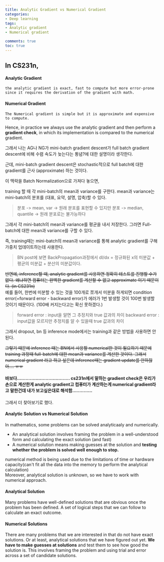 ```yaml
---
title: Analytic Gradient vs Numerical Gradient
categories:
- Deep learning
tags:
- Analytic gradient
- Numerical gradient

comments: true
toc: true
---
```


## In CS231n,
#### Analytic Gradient 
    the analytic gradient is exact, fast to compute but more error-prone since it requires the derivation of the gradient with math.
    
#### Numerical Gradient
    The Numerical gradient is simple but it is approximate and expensive to compute.

Hence, in practice we always use the analytic gradient and then perform a **gradient check**, in which its implementation is compared to the numerical gradient.

그래서 나는 AG나 NG가 mini-batch gradient descent가 full batch gradient descent에 비해 수렴 속도가 늦는다는 통념?에 대한 설명이라 생각한다.

근데, mini-batch gradient descent은 stochastic적으로 full batch에 대한 gradient를 근사 (approximate) 하는 것이다.

이 맥락을 Batch Normalization으로 가져다 놓으면,     

training 할 때 각 mini-batch의 mean과 variance를 구한다.  mean과 variance는 mini-batch의 분포를 (대표, 요약, 설명, 압축)할 수 있다.
> 분포 -> mean, var -> 원래 분포를 표현할 수 있지만  분포 -> median, quantile -> 원래 분포로는 불가능하다     

그래서 각 mini-batch의 mean과 variance를 평균을 내서 저장한다. 그러면 Full-batch에 대한 mean과 variance를 구할 수 있다.

즉, training때는 mini-batch의 mean과 variance를 통해 analytic gradient를 구해 가중치 업데이트하는데 사용한다.
> BN post에 보면 BackPropagation과정에서 dl/dx = 정규화된 x의 미분값 + 평균의 미분값 + 분산의 미분값이다.     

~~반면에, inference할 때, analytic gradient를 사용하면 정확히 테스트를 진행할 수가 없다. 왜냐하면 컴퓨터는 완벽한 gradient를 계산할 수 없고 approximate 이기 때문이다. (in CS231n)~~    
예를 들어, 한번에 미분할 수 있는 것을 100개로 쪼개서 미분을 하게되면 condition error(=forward error - backward error)가 에러가 1번 발생할 것이 100번 발생할 것이기 때문이다. (100배 커지는다고는 확신 못하겠다.)    
> forward error : input을 알면 그 추정치와 true 값과의 차이
> backward error : input값을 모르지만 추정치를 알 수 있을때 true 값과의 차이     

그래서 dropout, bn 등 inference mode에서는 training과 같은 방법을 사용하면 안된다.    
    
~~그렇기 때문에 inference 때는 BN에서 사용할 numerical한 것이 필요하기 때문에 training 과정때 full-batch에 대한 mean과 variance를 계산한 것이다.
그래서 numerical gradient 라고 하고 싶은데 inference때는 gradient update를 안하잖아.... ㅠㅠ~~    
<h4>바보다..................................... cs231n에서 말하는 gradient check은 우리가 손으로 계산한게 analytic gradient고
컴퓨터가 계산하는게 numerical gradient라고 말한건데 내가 보고싶은대로 해석함..............</h4>

그래서 더 찾아보기로 했다.

#### Analytic Solution vs Numerical Solution

In mathematics, some problems can be solved analyticaaly and numerically.

- An analytical solution involves framing the problem in a well-understood form and calculating the exact solution (and fast)
- A numerical solution means making guesses at the solution and **testing whether the problem is solved well enough to stop.**

numerical method is being used due to the limitations of time or hardware capacity(can't fit all the data into the memory to perform the analytical calculation)     
Moreover, analytical solution is unknown, so we have to work with numerical approach.

#### Analytical Solution
Many problems have well-defined solutions that are obvious once the problem has been defined.
A set of logical steps that we can follow to calculate an exact outcome.

#### Numerical Solutions
There are many problems that we are interested in that do not have exact solutions.
Or at least, analytical solutions that we have figured out yet.
**We have to make guesses at solutions** and test them to see how good the solution is. This involves framing the problem and using trial and error across a set of candidate solutions.
